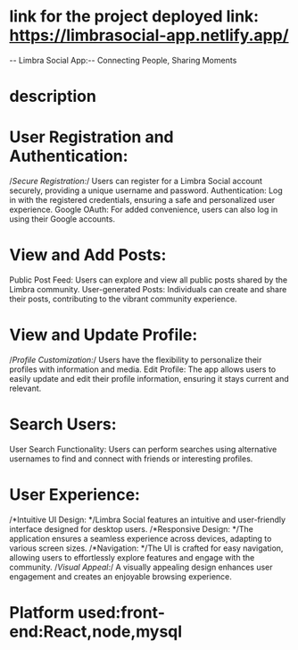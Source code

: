 # link for the project deployed link: https://limbrasocial-app.netlify.app/
-- Limbra Social App:-- Connecting People, Sharing Moments
# description
# User Registration and Authentication:

/*Secure Registration:*/ Users can register for a Limbra Social account securely, providing a unique username and password.
Authentication: Log in with the registered credentials, ensuring a safe and personalized user experience.
Google OAuth: For added convenience, users can also log in using their Google accounts.
#  View and Add Posts:
Public Post Feed: Users can explore and view all public posts shared by the Limbra community.
User-generated Posts: Individuals can create and share their posts, contributing to the vibrant community experience.
# View and Update Profile:

/*Profile Customization:*/ Users have the flexibility to personalize their profiles with information and media.
Edit Profile: The app allows users to easily update and edit their profile information, ensuring it stays current and relevant.
# Search Users:
User Search Functionality: Users can perform searches using alternative usernames to find and connect with friends or interesting profiles.
# User Experience:
/*Intuitive UI Design: */Limbra Social features an intuitive and user-friendly interface designed for desktop users.
/*Responsive Design: */The application ensures a seamless experience across devices, adapting to various screen sizes.
/*Navigation: */The UI is crafted for easy navigation, allowing users to effortlessly explore features and engage with the community.
/*Visual Appeal:*/ A visually appealing design enhances user engagement and creates an enjoyable browsing experience.
# Platform used:front-end:React,node,mysql



